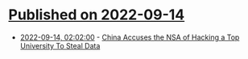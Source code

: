 # [Published on 2022-09-14](index.md)

* [2022-09-14, 02:02:00](https://it.slashdot.org/story/22/09/13/2325222/china-accuses-the-nsa-of-hacking-a-top-university-to-steal-data?utm_source=rss1.0mainlinkanon&utm_medium=feed) - [China Accuses the NSA of Hacking a Top University To Steal Data](https://it.slashdot.org/story/22/09/13/2325222/china-accuses-the-nsa-of-hacking-a-top-university-to-steal-data?utm_source=rss1.0mainlinkanon&utm_medium=feed)
